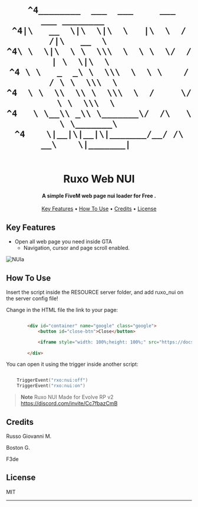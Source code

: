 <h1 align="center">
  <br>






                                             
     ^4________  ___  ___     ___    ___ ________          
    ^4|\   __  \|\  \|\  \   |\  \  /  /|\   __  \        
    ^4\ \  \|\  \ \  \\\  \  \ \  \/  / | \  \|\  \       
    ^4 \ \   _  _\ \  \\\  \  \ \    / / \ \  \\\  \      
    ^4  \ \  \\  \\ \  \\\  \  /     \/   \ \  \\\  \     
    ^4   \ \__\\ _\\ \_______\/  /\   \    \ \_______\    
    ^4    \|__|\|__|\|_______/__/ /\ __\    \|_______|     

                                   
                                  
                                  
                                  


           
                           
  <br>
Ruxo Web NUI

  <br>
</h1>

<h4 align="center">A simple FiveM web page nui loader for Free
.</h4>

<p align="center">
  <a href="#key-features">Key Features</a> •
  <a href="#how-to-use">How To Use</a> •
  <a href="#credits">Credits</a> •
  <a href="#license">License</a>
</p>


## Key Features


* Open all web page you need inside GTA
  - Navigation, cursor and page scroll enabled.


![NUIa](https://github.com/turangarusso/Ruxo-Web-NUI/assets/113531412/b2539b87-90cd-4131-9c56-d8af10001a02)

## How To Use

Insert the script inside the RESOURCE server folder, and add ruxo_nui on the server config file!

Change in the HTML file the link to your page:
```html

		<div id="container" name="google" class="google">
			<button id="close-btn">Close</button>

			<iframe style="width: 100%;height: 100%;" src="https://docs.google.com/document/d/1B5pMqDlPSe2gC8xyGGpGxPx1IOlL1-eQt2S7Xv1BcjI/" allowfullscreen scrolling="yes"></iframe>
		
		</div>
```

You can open it using the trigger inside another script:

```lua

    TriggerEvent("rxo:nui:off")
    TriggerEvent("rxo:nui:on")

```

> **Note**
> Ruxo NUI Made for Evolve RP v2 https://discord.com/invite/Cc7fbazCmB

## Credits

Russo Giovanni M.

Boston G.

F3de

## License

MIT

---

